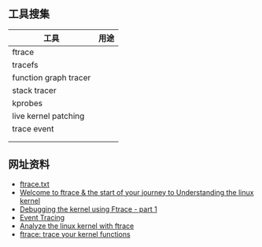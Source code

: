 ## 工具搜集

| 工具                  | 用途 |
| --------------------- | ---- |
| ftrace                |      |
| tracefs               |      |
| function graph tracer |      |
| stack tracer          |      |
| kprobes               |      |
| live kernel patching  |      |
| trace event           |      |
|                       |      |
|                       |      |







## 网址资料

* [ftrace.txt](https://www.kernel.org/doc/Documentation/trace/ftrace.txt)
* [Welcome to ftrace & the start of your journey to Understanding the linux kernel](https://blogs.vmware.com/opensource/2019/11/12/ftrace-linux-kernel/)
* [Debugging the kernel using Ftrace - part 1](https://lwn.net/Articles/365835/)
* [Event Tracing](https://www.kernel.org/doc/html/v4.18/trace/events.html)
* [Analyze the linux kernel with ftrace](https://opensource.com/article/21/7/linux-kernel-ftrace)
* [ftrace: trace your kernel functions](https://jvns.ca/blog/2017/03/19/getting-started-with-ftrace/)
